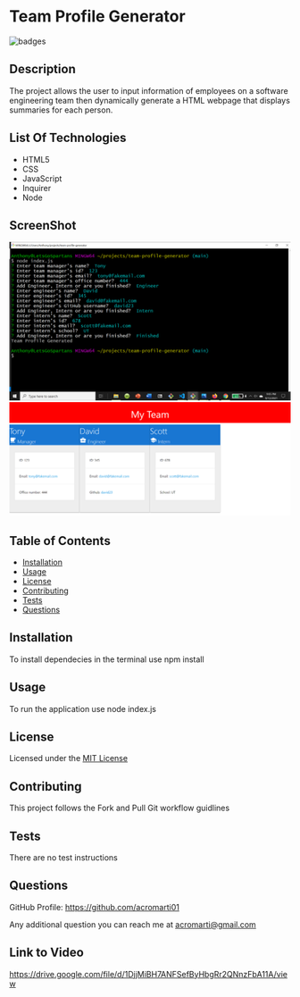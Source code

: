 # Team Profile Generator

![badges](https://img.shields.io/badge/license-MIT_License-brightgreen)

## Description

The project allows the user to input information of employees on a software engineering team then dynamically generate a HTML webpage that displays summaries for each person.

## List Of Technologies

<ul>
    <li>HTML5</li>
    <li>CSS</li>
    <li>JavaScript</li>
    <li>Inquirer</li>
    <li>Node</li>
</ul>

## ScreenShot

![Image](./assets/images/screenshot.png)
![Image](./assets/images/screenshot2.png)

## Table of Contents

- [Installation](#installation)
- [Usage](#usage)
- [License](#license)
- [Contributing](#contributing)
- [Tests](#tests)
- [Questions](#questions)

## Installation

To install dependecies in the terminal use npm install 

## Usage

To run the application use node index.js

## License

Licensed under the <a href="./LICENSE.txt">MIT License</a>

## Contributing

This project follows the Fork and Pull Git workflow guidlines

## Tests

There are no test instructions

## Questions

GitHub Profile: <a href="https://github.com/acromarti01">https://github.com/acromarti01</a>

Any additional question you can reach me at <u>acromarti@gmail.com</u>

## Link to Video

https://drive.google.com/file/d/1DjjMiBH7ANFSefByHbgRr2QNnzFbA11A/view


